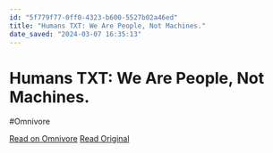 ```yaml
---
id: "5f779f77-0ff0-4323-b600-5527b02a46ed"
title: "Humans TXT: We Are People, Not Machines."
date_saved: "2024-03-07 16:35:13"
---
```


# Humans TXT: We Are People, Not Machines.
#Omnivore

[Read on Omnivore](https://omnivore.app/me/humans-txt-we-are-people-not-machines-18e19c272e6)
[Read Original](https://humanstxt.org)

